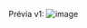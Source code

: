 Prévia v1:
![image](https://github.com/FilipeLiima/math_app/assets/131200594/10c127cb-6092-47cc-a3a5-47cb6a4708bc)

